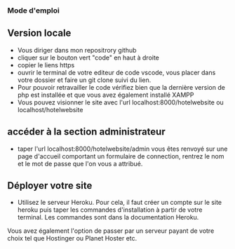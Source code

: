 ### Mode d'emploi

## Version locale
 - Vous diriger dans mon repositrory github
 - cliquer sur le bouton vert "code" en haut à droite
 - copier le liens https
 - ouvrir le terminal de votre editeur de code vscode, vous placer dans votre dossier et faire un git clone suivi du lien.
 - Pour pouvoir retravailler le code vérifiez bien que la dernière version de php est installée 
 et que vous avez également installé XAMPP
 - Vous pouvez visionner le site avec l'url localhost:8000/hotelwebsite ou localhost/hotelwebsite

 ## accéder à la section administrateur
 - taper l'url localhost:8000/hotelwebsite/admin
 vous êtes renvoyé sur une page d'accueil comportant un formulaire de connection, rentrez le nom et le mot de passe que l'on vous a
 attribué.

 ## Déployer votre site
 - Utilisez le serveur Heroku. Pour cela, il faut créer un compte sur le site heroku puis taper les commandes d'installation à partir de votre terminal.
 Les commandes sont dans la documentation Heroku.
 
Vous avez également l'option de passer par un serveur payant de votre choix tel que Hostinger ou Planet Hoster etc.
